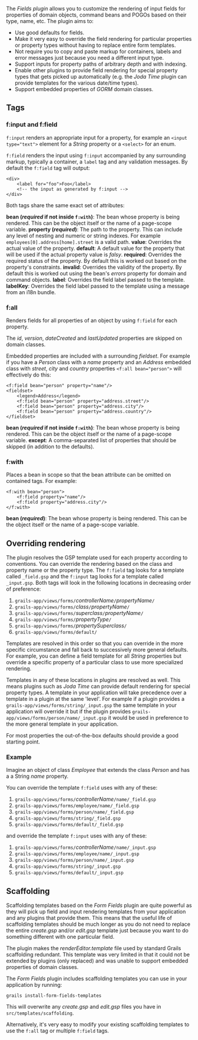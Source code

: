 The _Fields plugin_ allows you to customize the rendering of input fields for properties of domain objects, command beans and POGOs based on their type, name, etc. The plugin aims to:

* Use good defaults for fields.
* Make it very easy to override the field rendering for particular properties or property types without having to replace entire form templates.
* Not require you to copy and paste markup for containers, labels and error messages just because you need a different input type.
* Support inputs for property paths of arbitrary depth and with indexing.
* Enable other plugins to provide field rendering for special property types that gets picked up automatically (e.g. the _Joda Time_ plugin can provide templates for the various date/time types).
* Support embedded properties of _GORM_ domain classes.

## Tags

### f:input and f:field

`f:input` renders an appropriate input for a property, for example an `<input type="text">` element for a _String_ property or a `<select>` for an enum.

`f:field` renders the input using `f:input` accompanied by any surrounding markup, typically a container, a `label` tag and any validation messages. By default the `f:field` tag will output:

	<div>
		<label for="foo">Foo</label>
		<!-- the input as generated by f:input -->
	</div>

Both tags share the same exact set of attributes:

**bean (_required_ if not inside `f:with`)**: The bean whose property is being rendered. This can be the object itself or the name of a page-scope variable.
**property (_required_)**: The path to the property. This can include any level of nesting and numeric or string indexes. For example `employees[0].address[home].street` is a valid path.
**value**: Overrides the actual value of the property.
**default**: A default value for the property that will be used if the actual property value is _falsy_.
**required**: Overrides the required status of the property. By default this is worked out based on the property's constraints.
**invalid**: Overrides the validity of the property. By default this is worked out using the bean's _errors_ property for domain and command objects.
**label**: Overrides the field label passed to the template.
**labelKey**: Overrides the field label passed to the template using a message from an i18n bundle.

### f:all

Renders fields for all properties of an object by using `f:field` for each property.

The _id_, _version_, _dateCreated_ and _lastUpdated_ properties are skipped on domain classes.

Embedded properties are included with a surrounding _fieldset_. For example if you have a _Person_ class with a _name_ property and an _Address_ embedded class with _street_, _city_ and _country_ properties `<f:all bean="person">` will effectively do this:

	<f:field bean="person" property="name"/>
	<fieldset>
		<legend>Address</legend>
		<f:field bean="person" property="address.street"/>
		<f:field bean="person" property="address.city"/>
		<f:field bean="person" property="address.country"/>
	</fieldset>

**bean (_required_ if not inside `f:with`)**: The bean whose property is being rendered. This can be the object itself or the name of a page-scope variable.
**except**: A comma-separated list of properties that should be skipped (in addition to the defaults).

### f:with

Places a bean in scope so that the bean attribute can be omitted on contained tags. For example:

	<f:with bean="person">
		<f:field property="name"/>
		<f:field property="address.city"/>
	</f:with>

**bean (_required_)**: The bean whose property is being rendered. This can be the object itself or the name of a page-scope variable.

## Overriding rendering

The plugin resolves the GSP template used for each property according to conventions. You can override the rendering based on the class and property name or the property type. The `f:field` tag looks for a template called `_field.gsp` and the `f:input` tag looks for a template called `_input.gsp`. Both tags will look in the following locations in decreasing order of preference:

1. `grails-app/views/forms/`_controllerName_`/`_propertyName_`/`
1. `grails-app/views/forms/`_class_`/`_propertyName_`/`
1. `grails-app/views/forms/`_superclass_`/`_propertyName_`/`
1. `grails-app/views/forms/`_propertyType_`/`
1. `grails-app/views/forms/`_propertySuperclass_`/`
1. `grails-app/views/forms/default/`

Templates are resolved in this order so that you can override in the more specific circumstance and fall back to successively more general defaults. For example, you can define a field template for all _String_ properties but override a specific property of a particular class to use more specialized rendering.

Templates in any of these locations in plugins are resolved as well. This means plugins such as _Joda Time_ can provide default rendering for special property types. A template in your application will take precedence over a template in a plugin at the same 'level'. For example if a plugin provides a `grails-app/views/forms/string/_input.gsp` the same template in your application will override it but if the plugin provides `grails-app/views/forms/person/name/_input.gsp` it would be used in preference to the more general template in your application.

For most properties the out-of-the-box defaults should provide a good starting point.

### Example

Imagine an object of class _Employee_ that extends the class _Person_ and has a a String _name_ property.

You can override the template `f:field` uses with any of these:

1. `grails-app/views/forms/`_controllerName_`/name/_field.gsp`
1. `grails-app/views/forms/employee/name/_field.gsp`
1. `grails-app/views/forms/person/name/_field.gsp`
1. `grails-app/views/forms/string/_field.gsp`
1. `grails-app/views/forms/default/_field.gsp`

and override the template `f:input` uses with any of these:

1. `grails-app/views/forms/`_controllerName_`/name/_input.gsp`
1. `grails-app/views/forms/employee/name/_input.gsp`
1. `grails-app/views/forms/person/name/_input.gsp`
1. `grails-app/views/forms/string/_input.gsp`
1. `grails-app/views/forms/default/_input.gsp`

## Scaffolding

Scaffolding templates based on the _Form Fields_ plugin are quite powerful as they will pick up field and input rendering templates from your application and any plugins that provide them. This means that the useful life of scaffolding templates should be much longer as you do not need to replace the entire _create.gsp_ and/or _edit.gsp_ template just because you want to do something different with one particular field.

The plugin makes the _renderEditor.template_ file used by standard Grails scaffolding redundant. This template was very limited in that it could not be extended by plugins (only replaced) and was unable to support embedded properties of domain classes.

The _Form Fields_ plugin includes scaffolding templates you can use in your application by running:

	grails install-form-fields-templates

This will overwrite any _create.gsp_ and _edit.gsp_ files you have in `src/templates/scaffolding`.

Alternatively, it's very easy to modify your existing scaffolding templates to use the `f:all` tag or multiple `f:field` tags.